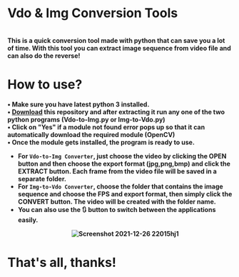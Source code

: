 # Vdo & Img Conversion Tools
<br><b>This is a quick conversion tool made with python that can save you a lot of time. With this tool you can extract image sequence from video file and can also do the reverse!
</br>
# How to use?
• Make sure you have latest python 3 installed.
<br>• [Download](https://github.com/Akascape/Vdo-Img-Conversion-Tools/archive/refs/heads/main.zip) this repository and after extracting it run any one of the two python programs (Vdo-to-Img.py or Img-to-Vdo.py)
<br>• Click on "Yes" if a module not found error pops up so that it can automatically download the required module (OpenCV)
<br>• Once the module gets installed, the program is ready to use.
- For `Vdo-to-Img Converter`, just choose the video by clicking the OPEN button and then choose the export format (jpg,png,bmp) and click the EXTRACT button. Each frame from the video file will be saved in a separate folder.
- For `Img-to-Vdo Converter`, choose the folder that contains the image sequence and choose the FPS and export format, then simply click the CONVERT button. The video will be created with the folder name.
- You can also use the 🔃 button to switch between the applications easily.
<br><p align='center'>![Screenshot 2021-12-26 22015hj1](https://user-images.githubusercontent.com/89206401/147751123-62c21abb-ccde-4964-b750-ba37b6cd5be2.png)</p>
# That's all, thanks!

